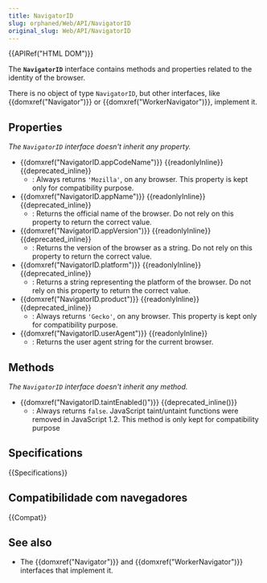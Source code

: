 ```yaml
---
title: NavigatorID
slug: orphaned/Web/API/NavigatorID
original_slug: Web/API/NavigatorID
---
```


{{APIRef("HTML DOM")}}

The **`NavigatorID`** interface contains methods and properties related to the identity of the browser.

There is no object of type `NavigatorID`, but other interfaces, like {{domxref("Navigator")}} or {{domxref("WorkerNavigator")}}, implement it.

## Properties

_The `NavigatorID`_ _interface doesn't inherit any property._

- {{domxref("NavigatorID.appCodeName")}} {{readonlyInline}}{{deprecated_inline}}
  - : Always returns `'Mozilla'`, on any browser. This property is kept only for compatibility purpose.
- {{domxref("NavigatorID.appName")}} {{readonlyInline}} {{deprecated_inline}}
  - : Returns the official name of the browser. Do not rely on this property to return the correct value.
- {{domxref("NavigatorID.appVersion")}} {{readonlyInline}} {{deprecated_inline}}
  - : Returns the version of the browser as a string. Do not rely on this property to return the correct value.
- {{domxref("NavigatorID.platform")}} {{readonlyInline}} {{deprecated_inline}}
  - : Returns a string representing the platform of the browser. Do not rely on this property to return the correct value.
- {{domxref("NavigatorID.product")}} {{readonlyInline}} {{deprecated_inline}}
  - : Always returns `'Gecko'`, on any browser. This property is kept only for compatibility purpose.
- {{domxref("NavigatorID.userAgent")}} {{readonlyInline}}
  - : Returns the user agent string for the current browser.

## Methods

_The_ _`NavigatorID`_ _interface doesn't inherit any method._

- {{domxref("NavigatorID.taintEnabled()")}} {{deprecated_inline()}}
  - : Always returns `false`. JavaScript taint/untaint functions were removed in JavaScript 1.2. This method is only kept for compatibility purpose

## Specifications

{{Specifications}}

## Compatibilidade com navegadores

{{Compat}}

## See also

- The {{domxref("Navigator")}} and {{domxref("WorkerNavigator")}} interfaces that implement it.
